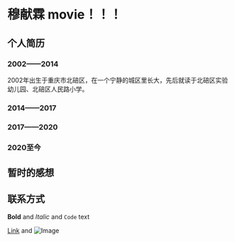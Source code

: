 # 穆献霖 movie！！！

## 个人简历
### 2002——2014
2002年出生于重庆市北碚区，在一个宁静的城区里长大，先后就读于北碚区实验幼儿园、北碚区人民路小学。
### 2014——2017
### 2017——2020
### 2020至今
## 暂时的感想
## 联系方式

**Bold** and _Italic_ and `Code` text

[Link](url) and ![Image](src)
```

